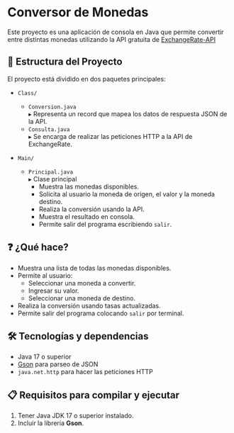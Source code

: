#  Conversor de Monedas
Este proyecto es una aplicación de consola en Java que permite convertir entre distintas monedas utilizando la API gratuita de [ExchangeRate-API](https://www.exchangerate-api.com/)

## 📁 Estructura del Proyecto
El proyecto está dividido en dos paquetes principales:
- `Class/`
  - `Conversion.java`  
    ▸ Representa un record que mapea los datos de respuesta JSON de la API.  
  - `Consulta.java`  
    ▸ Se encarga de realizar las peticiones HTTP a la API de ExchangeRate.

- `Main/`
  - `Principal.java`  
    ▸ Clase principal
      - Muestra las monedas disponibles.  
      - Solicita al usuario la moneda de origen, el valor y la moneda destino.  
      - Realiza la conversión usando la API.  
      - Muestra el resultado en consola.  
      - Permite salir del programa escribiendo `salir`.

## ❓ ¿Qué hace?
- Muestra una lista de todas las monedas disponibles.
- Permite al usuario:
  - Seleccionar una moneda a convertir.
  - Ingresar su valor.
  - Seleccionar una moneda de destino.
- Realiza la conversión usando tasas actualizadas.
- Permite salir del programa colocando `salir` por terminal.

## 🛠️ Tecnologías y dependencias
- Java 17 o superior
- [Gson]([https://github.com/google/gson](https://mvnrepository.com/artifact/com.google.code.gson/gson)) para parseo de JSON
- `java.net.http` para hacer las peticiones HTTP

## 📋 Requisitos para compilar y ejecutar
1. Tener Java JDK 17 o superior instalado.
2. Incluir la librería **Gson**.
